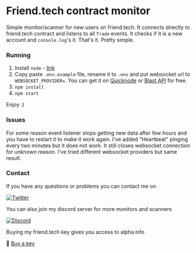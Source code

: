 # Friend.tech contract monitor

Simple monitor/scanner for new users on friend.tech.
It connects directly to friend.tech contract and listens to all `Trade` events. It checks if it is a new account and `console.log`'s it. That's it. Pretty simple.

### Running

1. Install `node` - [link](https://nodejs.org/)
2. Copy paste `.env.example` file, rename it to `.env` and put websocket url to `WEBSOCKET_PROVIDER=`. You can get it on [Quicknode](https://www.quicknode.com/) or [Blast API](https://blastapi.io/) for free.
3. `npm install`
4. `npm start`

Enjoy :)

### Issues

For some reason event listener stops getting new data after few hours and you have to restart it to make it work again. I've added "Heartbeat" pinging every two minutes but it does not work. It still closes websocket connection for unknown reason. I've tried different websocket providers but same result.

### Contact

If you have any questions or problems you can contact me on

[![Twitter](https://img.shields.io/twitter/follow/yourusername?label=Twitter&style=social)](https://twitter.com/webby_the_dev)

You can also join my discord server for more monitors and scanners

[![Discord](https://img.shields.io/badge/-Discord-blue?style=social&logo=Discord)](https://discord.gg/dgjwHfaMeR)

Buying my friend.tech key gives you access to alpha info

🔑 [Buy a key](https://www.friend.tech/rooms/0xFe0a69518CaE0174BF52481545A5c547DD3f252C)
